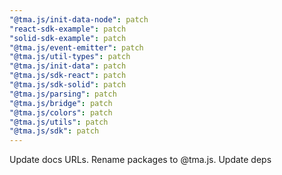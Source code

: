 ```yaml
---
"@tma.js/init-data-node": patch
"react-sdk-example": patch
"solid-sdk-example": patch
"@tma.js/event-emitter": patch
"@tma.js/util-types": patch
"@tma.js/init-data": patch
"@tma.js/sdk-react": patch
"@tma.js/sdk-solid": patch
"@tma.js/parsing": patch
"@tma.js/bridge": patch
"@tma.js/colors": patch
"@tma.js/utils": patch
"@tma.js/sdk": patch
---
```


Update docs URLs. Rename packages to @tma.js. Update deps
